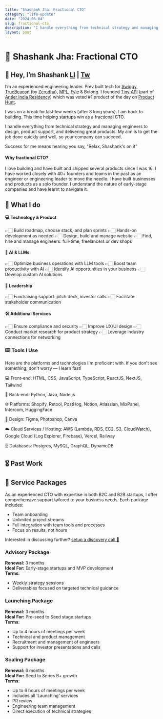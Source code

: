 ```yaml
---
title: "Shashank Jha: Fractional CTO"
category: "life-update"
date: "2024-06-04"
slug: fractional-cto
description: "I handle everything from technical strategy and managing engineers to design, product support, and delivering great products. My aim is to get the job done quickly and well, so your company can succeed."
layout: post
---
```


# 🤝 Shashank Jha: Fractional CTO

## 👋 Hey, I’m Shashank [LI](https://linkedin.com/in/theshajha/) | [Tw](https://twitter.com/theshajha)

I’m an experienced engineering leader. Prev built tech for [Swiggy](https://swiggy.com), [TrueBeacon](https://truebeacon.com) (by [Zerodha](https://zerodha.com)), [MPL](https://mpl.live), [Fyle](https://fylehq.com) & Belong. I founded [Tiny API](https://tinyapi.co) (part of [Antler India Residency](https://www.antler.co/)) which was voted #1 product of the day on [Product Hunt](https://www.producthunt.com/products/tiny-api#tiny-api).

I was on a break for last few weeks (after 8 long years). I am back to building. This time helping startups win as a fractional CTO.

I handle everything from technical strategy and managing engineers to design, product support, and delivering great products. My aim is to get the job done quickly and well, so your company can succeed.

Success for me means hearing you say, "Relax, Shashank's on it"

#### Why fractional CTO?
I love building and have built and shipped several products since I was 16. I have worked closely with 40+ founders and teams in the past as an engineer or engineering leader to move the needle. I have built businesses and products as a solo founder. I understand the nature of early-stage companies and have learnt to navigate it.

## 💪 What I do

#### 💻 Technology & Product
👉🏻 Build roadmap, choose stack, and plan sprints
👉🏻 Hands-on development as needed
👉🏻 Design, build and manage website
👉🏻 Find, hire and manage engineers: full-time, freelancers or dev shops

#### 👊 AI & LLMs
👉🏻 Optimize business operations with LLM tools
👉🏻 Boost team productivity with AI
👉🏻 Identify AI opportunities in your business
👉🏻 Develop custom AI solutions

#### 👊 Leadership 
👉🏻 Fundraising support: pitch deck, investor calls
👉🏻 Facilitate stakeholder communication

#### 🛠 Additional Services
👉🏻 Ensure compliance and security
👉🏻 Improve UX/UI design
👉🏻 Conduct market research for product strategy
👉🏻 Leverage industry connections for networking

### ⌨️ Tools I Use
Here are the platforms and technologies I'm proficient with. If you don't see something, don't worry — I learn fast!

💻 Front-end: HTML, CSS, JavaScript, TypeScript, ReactJS, NextJS, Tailwind

🔧 Back-end: Python, Java, Node.js

🌐 Platforms: Shopify, Retool, PostHog, Notion, Atlassian, MixPanel, Intercom, HuggingFace

🎨 Design: Figma, Photoshop, Canva

☁️ Cloud Services / Hosting: AWS (Lambda, RDS, EC2, S3, CloudWatch), Google Cloud (Log Explorer, Firebase), Vercel, Railway

🗄️ Databases: Postgres, MySQL, GraphQL, DynamoDB


## 🎖️ Past Work

## 📧 Service Packages

As an experienced CTO with expertise in both B2C and B2B startups, I offer comprehensive support tailored to your business needs. Each package includes:

- Team onboarding
- Unlimited project streams
- Full integration with team tools and processes
- Focus on results, not hours

Interested in discussing further? [setup a discovery call 📧](https://cal.com/theshajha/fractional-cto)

### Advisory Package
**Renewal:** 3 months  
**Ideal For:** Early-stage startups and MVP development  
**Terms:**  
- Weekly strategy sessions  
- Deliverables focused on targeted technical guidance  

### Launching Package
**Renewal:** 3 months  
**Ideal For:** Pre-seed to Seed stage startups  
**Terms:**  
- Up to 4 hours of meetings per week  
- Technical and product management  
- Recruitment and management of engineers  
- Support for investor presentations and calls  

### Scaling Package
**Renewal:** 6 months  
**Ideal For:** Seed to Series B+ growth  
**Terms:**  
- Up to 6 hours of meetings per week  
- Includes all 'Launching' services  
- PR review  
- Engineering team management  
- Direct execution of technical strategies 